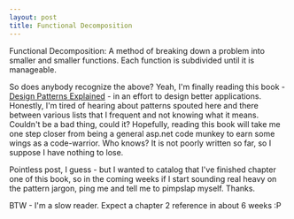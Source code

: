 ```yaml
---
layout: post
title: Functional Decomposition
---
```

Functional Decomposition: A method of breaking down a problem into smaller and smaller functions. Each function is subdivided until it is manageable.

So does anybody recognize the above? Yeah, I'm finally reading this book - [Design Patterns Explained](http://www.amazon.com/exec/obidos/ASIN/0201715945/qid=1052765647/sr=2-3/ref=sr_2_3/103-2227132-1011001) - in an effort to design better applications.  Honestly, I'm tired of hearing about patterns spouted here and there between various lists that I frequent and not knowing what it means. Couldn't be a bad thing, could it? Hopefully, reading this book will take me one step closer from being a general asp.net code munkey to earn some wings as a code-warrior. Who knows? It is not poorly written so far, so I suppose I have nothing to lose.

Pointless post, I guess - but I wanted to catalog that I've finished chapter one of this book, so in the coming weeks if I start sounding real heavy on the pattern jargon, ping me and tell me to pimpslap myself. Thanks.

BTW - I'm a slow reader. Expect a chapter 2 reference in about 6 weeks :P